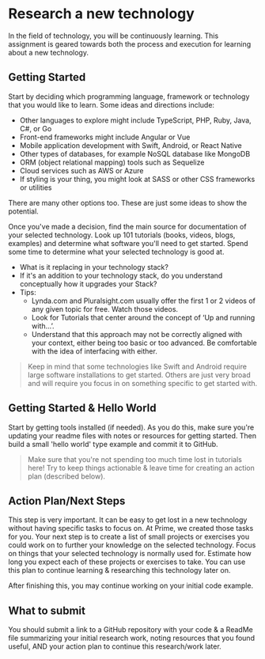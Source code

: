 # Research a new technology

In the field of technology, you will be continuously learning. This assignment is geared towards both the process and execution for learning about a new technology. 

## Getting Started

Start by deciding which programming language, framework or technology that you would like to learn. Some ideas and directions include:

- Other languages to explore might include TypeScript, PHP, Ruby, Java, C#, or Go
- Front-end frameworks might include Angular or Vue
- Mobile application development with Swift, Android, or React Native
- Other types of databases, for example NoSQL database like MongoDB
- ORM (object relational mapping) tools such as Sequelize
- Cloud services such as AWS or Azure
- If styling is your thing, you might look at SASS or other CSS frameworks or utilities

There are many other options too. These are just some ideas to show the potential. 

Once you've made a decision, find the main source for documentation of your selected technology. Look up 101 tutorials (books, videos, blogs, examples) and determine what software you'll need to get started. Spend some time to determine what your selected technology is good at. 

- What is it replacing in your technology stack?
- If it's an addition to your technology stack, do you understand conceptually how it upgrades your Stack?
- Tips:
  - Lynda.com and Pluralsight.com usually offer the first 1 or 2 videos of any given topic for free. Watch those videos.
  - Look for Tutorials that center around the concept of ‘Up and running with…’. 
  - Understand that this approach may not be correctly aligned with your context, either being too basic or too advanced. Be comfortable with the idea of interfacing with either.


> Keep in mind that some technologies like Swift and Android require large software installations to get started. Others are just very broad and will require you focus in on something specific to get started with. 

## Getting Started & Hello World

Start by getting tools installed (if needed). As you do this, make sure you're updating your readme files with notes or resources for getting started. Then build a small 'hello world' type example and commit it to GitHub. 

> Make sure that you're not spending too much time lost in tutorials here! Try to keep things actionable & leave time for creating an action plan (described below).

## Action Plan/Next Steps

This step is very important. It can be easy to get lost in a new technology without having specific tasks to focus on. At Prime, we created those tasks for you. Your next step is to create a list of small projects or exercises you could work on to further your knowledge on the selected technology. Focus on things that your selected technology is normally used for. Estimate how long you expect each of these projects or exercises to take. You can use this plan to continue learning & researching this technology later on.

After finishing this, you may continue working on your initial code example. 

## What to submit

You should submit a link to a GitHub repository with your code & a ReadMe file summarizing your initial research work, noting resources that you found useful, AND your action plan to continue this research/work later.
